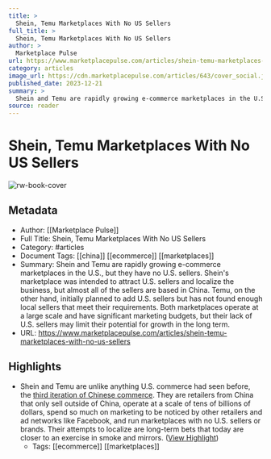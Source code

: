 ```yaml
---
title: >
  Shein, Temu Marketplaces With No US Sellers
full_title: >
  Shein, Temu Marketplaces With No US Sellers
author: >
  Marketplace Pulse
url: https://www.marketplacepulse.com/articles/shein-temu-marketplaces-with-no-us-sellers
category: articles
image_url: https://cdn.marketplacepulse.com/articles/643/cover_social.jpg
published_date: 2023-12-21
summary: >
  Shein and Temu are rapidly growing e-commerce marketplaces in the U.S., but they have no U.S. sellers. Shein's marketplace was intended to attract U.S. sellers and localize the business, but almost all of the sellers are based in China. Temu, on the other hand, initially planned to add U.S. sellers but has not found enough local sellers that meet their requirements. Both marketplaces operate at a large scale and have significant marketing budgets, but their lack of U.S. sellers may limit their potential for growth in the long term.
source: reader
---
```

# Shein, Temu Marketplaces With No US Sellers

![rw-book-cover](https://cdn.marketplacepulse.com/articles/643/cover_social.jpg)

## Metadata
- Author: [[Marketplace Pulse]]
- Full Title: Shein, Temu Marketplaces With No US Sellers
- Category: #articles
- Document Tags: [[china]] [[ecommerce]] [[marketplaces]] 
- Summary: Shein and Temu are rapidly growing e-commerce marketplaces in the U.S., but they have no U.S. sellers. Shein's marketplace was intended to attract U.S. sellers and localize the business, but almost all of the sellers are based in China. Temu, on the other hand, initially planned to add U.S. sellers but has not found enough local sellers that meet their requirements. Both marketplaces operate at a large scale and have significant marketing budgets, but their lack of U.S. sellers may limit their potential for growth in the long term.
- URL: https://www.marketplacepulse.com/articles/shein-temu-marketplaces-with-no-us-sellers

## Highlights
- Shein and Temu are unlike anything U.S. commerce had seen before, the [third iteration of Chinese commerce](https://www.marketplacepulse.com/articles/made-sold-and-marketed-by-china). They are retailers from China that only sell outside of China, operate at a scale of tens of billions of dollars, spend so much on marketing to be noticed by other retailers and ad networks like Facebook, and run marketplaces with no U.S. sellers or brands. Their attempts to localize are long-term bets that today are closer to an exercise in smoke and mirrors. ([View Highlight](https://read.readwise.io/read/01hjv81m29axe24fd422tda1hm))
    - Tags: [[ecommerce]] [[marketplaces]] 


